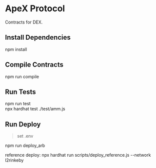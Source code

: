 # ApeX Protocol

Contracts for DEX.

## Install Dependencies
npm install

## Compile Contracts
npm run compile

## Run Tests
npm run test  
npx hardhat test ./test/amm.js


## Run Deploy
> set .env

npm run deploy_arb


reference deploy: npx hardhat run scripts/deploy_reference.js --network l2rinkeby